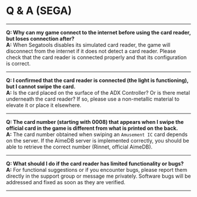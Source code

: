 # Q & A (SEGA)

---

**Q: Why can my game connect to the internet before using the card reader, but loses connection after?**  
**A:** When Segatools disables its simulated card reader, the game will disconnect from the internet if it does not detect a card reader. Please check that the card reader is connected properly and that its configuration is correct.

---

**Q: I confirmed that the card reader is connected (the light is functioning), but I cannot swipe the card.**  
**A:** Is the card placed on the surface of the ADX Controller? Or is there metal underneath the card reader? If so, please use a non-metallic material to elevate it or place it elsewhere.

---

**Q: The card number (starting with 0008) that appears when I swipe the official card in the game is different from what is printed on the back.**  
**A:** The card number obtained when swiping an `Amusement IC` card depends on the server. If the AimeDB server is implemented correctly, you should be able to retrieve the correct number (Rinnet, official AimeDB).

---

**Q: What should I do if the card reader has limited functionality or bugs?**  
**A:** For functional suggestions or if you encounter bugs, please report them directly in the support group or message me privately. Software bugs will be addressed and fixed as soon as they are verified.

---